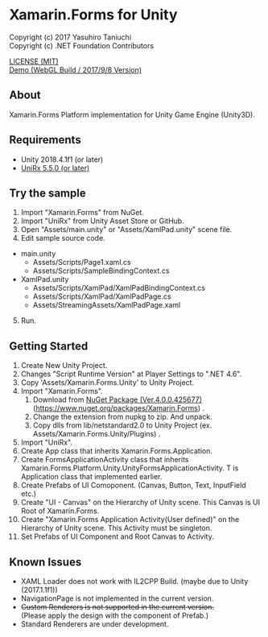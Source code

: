 Xamarin.Forms for Unity
=====

Copyright (c) 2017 Yasuhiro Taniuchi  
Copyright (c) .NET Foundation Contributors

[LICENSE (MIT)](LICENSE)  
[Demo (WebGL Build / 2017/9/8 Version)](https://aosoft.github.io/XFUnitySample/170908/)

## About

Xamarin.Forms Platform implementation for Unity Game Engine (Unity3D).  

## Requirements

* Unity 2018.4.1f1 (or later)
* [UniRx 5.5.0 (or later)](https://www.assetstore.unity3d.com/#!/content/17276)

## Try the sample

1. Import "Xamarin.Forms" from NuGet.
2. Import "UniRx" from Unity Asset Store or GitHub.
3. Open "Assets/main.unity" or "Assets/XamlPad.unity" scene file.
4. Edit sample source code.
  * main.unity
    * Assets/Scripts/Page1.xaml.cs
    * Assets/Scripts/SampleBindingContext.cs
  * XamlPad.unity
    * Assets/Scripts/XamlPad/XamlPadBindingContext.cs
    * Assets/Scripts/XamlPad/XamlPadPage.cs
    * Assets/StreamingAssets/XamlPadPage.xaml
5. Run.

## Getting Started

1. Create New Unity Project.
2. Changes "Script Runtime Version" at Player Settings to ".NET 4.6".
3. Copy 'Assets/Xamarin.Forms.Unity' to Unity Project.
4. Import "Xamarin.Forms".
    1. Download from [NuGet Package (Ver.4.0.0.425677)](https://www.nuget.org/api/v2/package/Xamarin.Forms/4.0.0.425677) (https://www.nuget.org/packages/Xamarin.Forms) .
    2. Change the extension from nupkg to zip. And unpack.
    3. Copy dlls from lib/netstandard2.0 to Unity Project (ex. Assets/Xamarin.Forms.Unity/Plugins) .
5. Import "UniRx".
6. Create App class that inherits Xamarin.Forms.Application.
7. Create FormsApplicationActivity class that inherits Xamarin.Forms.Platform.Unity.UnityFormsApplicationActivity<T>. T is Application class that implemented earlier.
8. Create Prefabs of UI Comoponent. (Canvas, Button, Text, InputField etc.)
9. Create "UI - Canvas" on the Hierarchy of Unity scene. This Canvas is UI Root of Xamarin.Forms.
10. Create "Xamarin.Forms Application Activity(User defined)" on the Hierarchy of Unity scene. This Activity must be singleton.  
11. Set Prefabs of UI Component and Root Canvas to Activity.

## Known Issues

* XAML Loader does not work with IL2CPP Build. (maybe due to Unity (2017.1.1f1))
* NavigationPage is not implemented in the current version.
* ~~Custom Renderers is not supported in the current version.~~  
  (Please apply the design with the component of Prefab.)
* Standard Renderers are under development.

